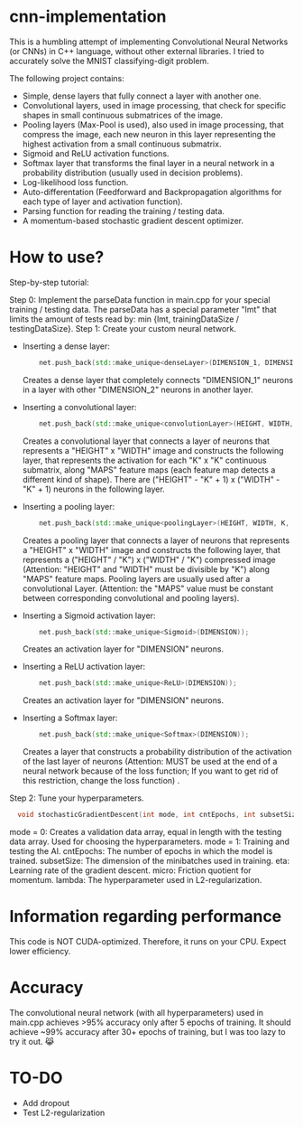 # cnn-implementation

This is a humbling attempt of implementing Convolutional Neural Networks (or CNNs) in C++ language, without other external libraries. I tried to accurately solve the MNIST classifying-digit problem.

The following project contains:

- Simple, dense layers that fully connect a layer with another one.
- Convolutional layers, used in image processing, that check for specific shapes in small continuous submatrices of the image.
- Pooling layers (Max-Pool is used), also used in image processing, that compress the image, each new neuron in this layer representing the highest activation from a small continuous submatrix.
- Sigmoid and ReLU activation functions.
- Softmax layer that transforms the final layer in a neural network in a probability distribution (usually used in decision problems).
- Log-likelihood loss function.
- Auto-differentation (Feedforward and Backpropagation algorithms for each type of layer and activation function).
- Parsing function for reading the training / testing data.
- A momentum-based stochastic gradient descent optimizer.

# How to use?

Step-by-step tutorial:

Step 0: Implement the parseData function in main.cpp for your special training / testing data. The parseData has a special parameter "lmt" that limits the amount of tests read by: min {lmt, trainingDataSize / testingDataSize}.
Step 1: Create your custom neural network.

- Inserting a dense layer:
  ```cpp
      net.push_back(std::make_unique<denseLayer>(DIMENSION_1, DIMENSION_2));
  ```

  Creates a dense layer that completely connects "DIMENSION_1" neurons in a layer with other "DIMENSION_2" neurons in another layer.

- Inserting a convolutional layer:
  ```cpp
      net.push_back(std::make_unique<convolutionLayer>(HEIGHT, WIDTH, K, MAPS));
  ```

  Creates a convolutional layer that connects a layer of neurons that represents a "HEIGHT" x "WIDTH" image and constructs the following layer, that represents the activation for each "K" x "K" continuous submatrix, along "MAPS" feature maps (each feature map detects a different kind of shape). There are ("HEIGHT" - "K" + 1) x ("WIDTH" - "K" + 1) neurons in the following layer.

- Inserting a pooling layer:
  ```cpp
      net.push_back(std::make_unique<poolingLayer>(HEIGHT, WIDTH, K, MAPS));
  ```

  Creates a pooling layer that connects a layer of neurons that represents a "HEIGHT" x "WIDTH" image and constructs the following layer, that represents a ("HEIGHT" / "K") x ("WIDTH" / "K") compressed image (Attention: "HEIGHT" and "WIDTH" must be divisible by "K") along "MAPS" feature maps. Pooling layers are usually used after a convolutional Layer. (Attention: the "MAPS" value must be constant between corresponding convolutional and pooling layers).

- Inserting a Sigmoid activation layer:
  ```cpp
      net.push_back(std::make_unique<Sigmoid>(DIMENSION));
  ```

  Creates an activation layer for "DIMENSION" neurons.

- Inserting a ReLU activation layer:
  ```cpp
      net.push_back(std::make_unique<ReLU>(DIMENSION));
  ```

  Creates an activation layer for "DIMENSION" neurons.

- Inserting a Softmax layer:
  ```cpp
      net.push_back(std::make_unique<Softmax>(DIMENSION));
  ```

  Creates a layer that constructs a probability distribution of the activation of the last layer of neurons (Attention: MUST be used at the end of a neural network because of the loss function; If you want to get rid of this restriction, change the loss function) .

Step 2: Tune your hyperparameters.

```cpp
  void stochasticGradientDescent(int mode, int cntEpochs, int subsetSize, double eta, double micro, double lambda) {}
```

mode = 0: Creates a validation data array, equal in length with the testing data array. Used for choosing the hyperparameters.
mode = 1: Training and testing the AI.
cntEpochs: The number of epochs in which the model is trained.
subsetSize: The dimension of the minibatches used in training.
eta: Learning rate of the gradient descent.
micro: Friction quotient for momentum.
lambda: The hyperparameter used in L2-regularization.

# Information regarding performance

This code is NOT CUDA-optimized. Therefore, it runs on your CPU. Expect lower efficiency.

# Accuracy

The convolutional neural network (with all hyperparameters) used in main.cpp achieves >95% accuracy only after 5 epochs of training.
It should achieve ~99% accuracy after 30+ epochs of training, but I was too lazy to try it out. 😹

# TO-DO

- Add dropout
- Test L2-regularization
